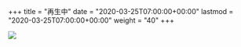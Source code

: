+++
title = "再生中"
date = "2020-03-25T07:00:00+00:00"
lastmod = "2020-03-25T07:00:00+00:00"
weight = "40"
+++

<!--
  Developed by Prashant Shrestha
  + https://prashant.me
-->
<!--
  * Modified by ᜌᜓᜃᜒ (Yuki ・ 雪亮) 🇵🇭
  *   - https://YourOnly.One
  *
  * 2021-01-31:
  *   - Added trackalbum
  *   - Moved emoji outside of js file into HTML area
  * 2021-01-30: Switched to Emoji instead of icon files
  * 2022-05-23:
  *   - Switched to grid layout
  *   - Switched to ::marker
--->
<div class="nowplayingcard">
  <div class="nowplayingcontainer-inner">
    <img id="trackart" src="#">
    <div class="trackInfo">
      <div><a id="tracktitle"></a></div>
      <div><a id="trackalbum"></a></div>
      <div><a id="trackartist"></a></div>
    </div>
  </div>
</div>
